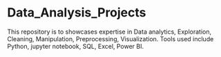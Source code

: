 # Data_Analysis_Projects
This repository is to showcases expertise in Data analytics, Exploration, Cleaning, Manipulation, Preprocessing, Visualization. Tools used include Python, jupyter notebook, SQL, Excel, Power BI.
